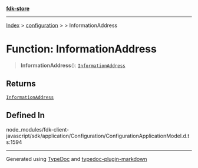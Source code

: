 [**fdk-store**](../../../README.md)
***

[Index](../../../API.md) > [configuration](../../README.md) > [<internal>](../README.md) > InformationAddress

# Function: InformationAddress

> **InformationAddress**(): [`InformationAddress`](../type-aliases/type-alias.InformationAddress.md)

## Returns

[`InformationAddress`](../type-aliases/type-alias.InformationAddress.md)

## Defined In

node\_modules/fdk-client-javascript/sdk/application/Configuration/ConfigurationApplicationModel.d.ts:1594

***
Generated using [TypeDoc](https://typedoc.org/) and [typedoc-plugin-markdown](https://www.npmjs.com/package/typedoc-plugin-markdown)
